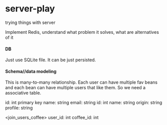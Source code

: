 # server-play

trying things with server

Implement Redis, understand what problem it solves, what are alternatives of it

#### DB

Just use SQLite file. It can be just persisted.

#### Schema//data modeling

This is many-to-many relationship. Each user can have multiple fav beans and each bean can have multiple users that like them. So we need a associative table.

<users>
id: int primary key
name: string
email: string

<coffee>
id: int
name: string
origin: string
profile: string

<join_users_coffee>
user_id: int
coffee_id: int
